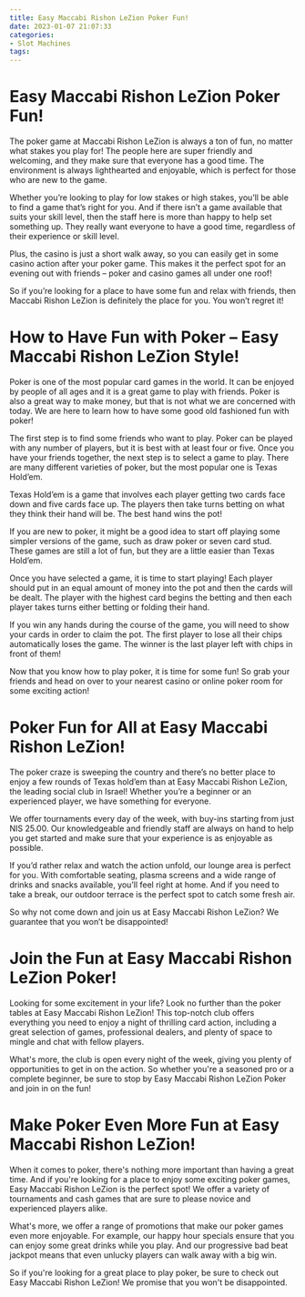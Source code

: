 ```yaml
---
title: Easy Maccabi Rishon LeZion Poker Fun!
date: 2023-01-07 21:07:33
categories:
- Slot Machines
tags:
---
```



#  Easy Maccabi Rishon LeZion Poker Fun!

The poker game at Maccabi Rishon LeZion is always a ton of fun, no matter what stakes you play for! The people here are super friendly and welcoming, and they make sure that everyone has a good time. The environment is always lighthearted and enjoyable, which is perfect for those who are new to the game.

Whether you’re looking to play for low stakes or high stakes, you’ll be able to find a game that’s right for you. And if there isn’t a game available that suits your skill level, then the staff here is more than happy to help set something up. They really want everyone to have a good time, regardless of their experience or skill level.

Plus, the casino is just a short walk away, so you can easily get in some casino action after your poker game. This makes it the perfect spot for an evening out with friends – poker and casino games all under one roof!

So if you’re looking for a place to have some fun and relax with friends, then Maccabi Rishon LeZion is definitely the place for you. You won’t regret it!

#  How to Have Fun with Poker – Easy Maccabi Rishon LeZion Style!

Poker is one of the most popular card games in the world. It can be enjoyed by people of all ages and it is a great game to play with friends. Poker is also a great way to make money, but that is not what we are concerned with today. We are here to learn how to have some good old fashioned fun with poker!

The first step is to find some friends who want to play. Poker can be played with any number of players, but it is best with at least four or five. Once you have your friends together, the next step is to select a game to play. There are many different varieties of poker, but the most popular one is Texas Hold’em.

Texas Hold’em is a game that involves each player getting two cards face down and five cards face up. The players then take turns betting on what they think their hand will be. The best hand wins the pot!

If you are new to poker, it might be a good idea to start off playing some simpler versions of the game, such as draw poker or seven card stud. These games are still a lot of fun, but they are a little easier than Texas Hold’em.

Once you have selected a game, it is time to start playing! Each player should put in an equal amount of money into the pot and then the cards will be dealt. The player with the highest card begins the betting and then each player takes turns either betting or folding their hand.

If you win any hands during the course of the game, you will need to show your cards in order to claim the pot. The first player to lose all their chips automatically loses the game. The winner is the last player left with chips in front of them!

Now that you know how to play poker, it is time for some fun! So grab your friends and head on over to your nearest casino or online poker room for some exciting action!

#  Poker Fun for All at Easy Maccabi Rishon LeZion!

The poker craze is sweeping the country and there’s no better place to enjoy a few rounds of Texas hold’em than at Easy Maccabi Rishon LeZion, the leading social club in Israel! Whether you’re a beginner or an experienced player, we have something for everyone.

We offer tournaments every day of the week, with buy-ins starting from just NIS 25.00. Our knowledgeable and friendly staff are always on hand to help you get started and make sure that your experience is as enjoyable as possible.

If you’d rather relax and watch the action unfold, our lounge area is perfect for you. With comfortable seating, plasma screens and a wide range of drinks and snacks available, you’ll feel right at home. And if you need to take a break, our outdoor terrace is the perfect spot to catch some fresh air.

So why not come down and join us at Easy Maccabi Rishon LeZion? We guarantee that you won’t be disappointed!

#  Join the Fun at Easy Maccabi Rishon LeZion Poker!

Looking for some excitement in your life? Look no further than the poker tables at Easy Maccabi Rishon LeZion! This top-notch club offers everything you need to enjoy a night of thrilling card action, including a great selection of games, professional dealers, and plenty of space to mingle and chat with fellow players.

What's more, the club is open every night of the week, giving you plenty of opportunities to get in on the action. So whether you're a seasoned pro or a complete beginner, be sure to stop by Easy Maccabi Rishon LeZion Poker and join in on the fun!

#  Make Poker Even More Fun at Easy Maccabi Rishon LeZion!

When it comes to poker, there's nothing more important than having a great time. And if you're looking for a place to enjoy some exciting poker games, Easy Maccabi Rishon LeZion is the perfect spot! We offer a variety of tournaments and cash games that are sure to please novice and experienced players alike.

What's more, we offer a range of promotions that make our poker games even more enjoyable. For example, our happy hour specials ensure that you can enjoy some great drinks while you play. And our progressive bad beat jackpot means that even unlucky players can walk away with a big win.

So if you're looking for a great place to play poker, be sure to check out Easy Maccabi Rishon LeZion! We promise that you won't be disappointed.